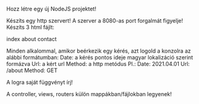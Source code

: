 Hozz létre egy új NodeJS projektet!


Készíts egy http szervert! A szerver a 8080-as port forgalmát figyelje! Készíts 3 html fájlt:

index
about
contact

Minden alkalommal, amikor beérkezik egy kérés, azt logold a konzolra az alábbi formátumban:
Date: a kérés pontos ideje magyar lokalizáció szerint formázva
Url: a kért url
Method: a http metódus
Pl.: Date: 2021.04.01 Url: /about Method: GET

A logra saját függvényt írj!

A controller, views, routers külön mappákban/fájlokban legyenek!